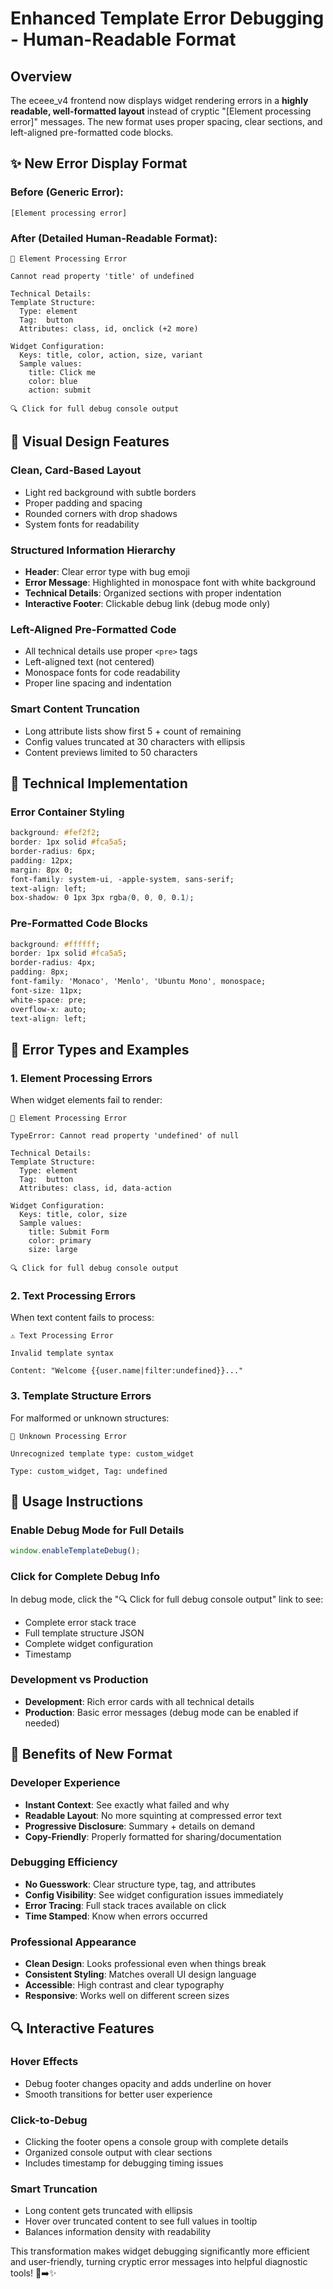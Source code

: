 # Enhanced Template Error Debugging - Human-Readable Format

## Overview

The eceee_v4 frontend now displays widget rendering errors in a **highly readable, well-formatted layout** instead of cryptic "[Element processing error]" messages. The new format uses proper spacing, clear sections, and left-aligned pre-formatted code blocks.

## ✨ New Error Display Format

### Before (Generic Error):
```
[Element processing error]
```

### After (Detailed Human-Readable Format):

```
🐛 Element Processing Error

Cannot read property 'title' of undefined

Technical Details:
Template Structure:
  Type: element
  Tag:  button
  Attributes: class, id, onclick (+2 more)

Widget Configuration:
  Keys: title, color, action, size, variant
  Sample values:
    title: Click me
    color: blue
    action: submit

🔍 Click for full debug console output
```

## 🎨 Visual Design Features

### **Clean, Card-Based Layout**
- Light red background with subtle borders
- Proper padding and spacing
- Rounded corners with drop shadows
- System fonts for readability

### **Structured Information Hierarchy**
- **Header**: Clear error type with bug emoji
- **Error Message**: Highlighted in monospace font with white background
- **Technical Details**: Organized sections with proper indentation
- **Interactive Footer**: Clickable debug link (debug mode only)

### **Left-Aligned Pre-Formatted Code**
- All technical details use proper `<pre>` tags
- Left-aligned text (not centered)
- Monospace fonts for code readability
- Proper line spacing and indentation

### **Smart Content Truncation**
- Long attribute lists show first 5 + count of remaining
- Config values truncated at 30 characters with ellipsis
- Content previews limited to 50 characters

## 🔧 Technical Implementation

### Error Container Styling
```css
background: #fef2f2;
border: 1px solid #fca5a5;
border-radius: 6px;
padding: 12px;
margin: 8px 0;
font-family: system-ui, -apple-system, sans-serif;
text-align: left;
box-shadow: 0 1px 3px rgba(0, 0, 0, 0.1);
```

### Pre-Formatted Code Blocks
```css
background: #ffffff;
border: 1px solid #fca5a5;
border-radius: 4px;
padding: 8px;
font-family: 'Monaco', 'Menlo', 'Ubuntu Mono', monospace;
font-size: 11px;
white-space: pre;
overflow-x: auto;
text-align: left;
```

## 📱 Error Types and Examples

### 1. Element Processing Errors
When widget elements fail to render:

```
🐛 Element Processing Error

TypeError: Cannot read property 'undefined' of null

Technical Details:
Template Structure:
  Type: element
  Tag:  button
  Attributes: class, id, data-action

Widget Configuration:
  Keys: title, color, size
  Sample values:
    title: Submit Form
    color: primary
    size: large

🔍 Click for full debug console output
```

### 2. Text Processing Errors
When text content fails to process:

```
⚠️ Text Processing Error

Invalid template syntax

Content: "Welcome {{user.name|filter:undefined}}..."
```

### 3. Template Structure Errors
For malformed or unknown structures:

```
🐛 Unknown Processing Error

Unrecognized template type: custom_widget

Type: custom_widget, Tag: undefined
```

## 🚀 Usage Instructions

### **Enable Debug Mode for Full Details**
```javascript
window.enableTemplateDebug();
```

### **Click for Complete Debug Info**
In debug mode, click the "🔍 Click for full debug console output" link to see:
- Complete error stack trace
- Full template structure JSON
- Complete widget configuration
- Timestamp

### **Development vs Production**
- **Development**: Rich error cards with all technical details
- **Production**: Basic error messages (debug mode can be enabled if needed)

## 🎯 Benefits of New Format

### **Developer Experience**
- **Instant Context**: See exactly what failed and why
- **Readable Layout**: No more squinting at compressed error text
- **Progressive Disclosure**: Summary + details on demand
- **Copy-Friendly**: Properly formatted for sharing/documentation

### **Debugging Efficiency**
- **No Guesswork**: Clear structure type, tag, and attributes
- **Config Visibility**: See widget configuration issues immediately
- **Error Tracing**: Full stack traces available on click
- **Time Stamped**: Know when errors occurred

### **Professional Appearance**
- **Clean Design**: Looks professional even when things break
- **Consistent Styling**: Matches overall UI design language
- **Accessible**: High contrast and clear typography
- **Responsive**: Works well on different screen sizes

## 🔍 Interactive Features

### **Hover Effects**
- Debug footer changes opacity and adds underline on hover
- Smooth transitions for better user experience

### **Click-to-Debug**
- Clicking the footer opens a console group with complete details
- Organized console output with clear sections
- Includes timestamp for debugging timing issues

### **Smart Truncation**
- Long content gets truncated with ellipsis
- Hover over truncated content to see full values in tooltip
- Balances information density with readability

This transformation makes widget debugging significantly more efficient and user-friendly, turning cryptic error messages into helpful diagnostic tools! 🐛➡️✨